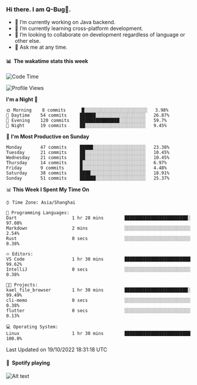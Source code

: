 ### Hi there. I am Q-Bug🐞.

- 🔭 I’m currently working on Java backend.
- 🌱 I’m currently learning cross-platform development.
- 👯 I’m looking to collaborate on development regardless of language or other else.
- 💬 Ask me at any time.

#### 📊 &nbsp;**The wakatime stats this week**  
<!--START_SECTION:waka-->
![Code Time](http://img.shields.io/badge/Code%20Time-42%20hrs%2043%20mins-blue)

![Profile Views](http://img.shields.io/badge/Profile%20Views-0-blue)

**I'm a Night 🦉** 

```text
🌞 Morning    8 commits      █░░░░░░░░░░░░░░░░░░░░░░░░   3.98% 
🌆 Daytime    54 commits     ██████░░░░░░░░░░░░░░░░░░░   26.87% 
🌃 Evening    120 commits    ███████████████░░░░░░░░░░   59.7% 
🌙 Night      19 commits     ██░░░░░░░░░░░░░░░░░░░░░░░   9.45%

```
📅 **I'm Most Productive on Sunday** 

```text
Monday       47 commits     █████░░░░░░░░░░░░░░░░░░░░   23.38% 
Tuesday      21 commits     ██░░░░░░░░░░░░░░░░░░░░░░░   10.45% 
Wednesday    21 commits     ██░░░░░░░░░░░░░░░░░░░░░░░   10.45% 
Thursday     14 commits     █░░░░░░░░░░░░░░░░░░░░░░░░   6.97% 
Friday       9 commits      █░░░░░░░░░░░░░░░░░░░░░░░░   4.48% 
Saturday     38 commits     ████░░░░░░░░░░░░░░░░░░░░░   18.91% 
Sunday       51 commits     ██████░░░░░░░░░░░░░░░░░░░   25.37%

```


📊 **This Week I Spent My Time On** 

```text
⌚︎ Time Zone: Asia/Shanghai

💬 Programming Languages: 
Dart                     1 hr 28 mins        ████████████████████████░   97.08% 
Markdown                 2 mins              ░░░░░░░░░░░░░░░░░░░░░░░░░   2.54% 
Rust                     0 secs              ░░░░░░░░░░░░░░░░░░░░░░░░░   0.38%

🔥 Editors: 
VS Code                  1 hr 30 mins        █████████████████████████   99.62% 
IntelliJ                 0 secs              ░░░░░░░░░░░░░░░░░░░░░░░░░   0.38%

🐱‍💻 Projects: 
kael_file_browser        1 hr 30 mins        ████████████████████████░   99.49% 
cli-memo                 0 secs              ░░░░░░░░░░░░░░░░░░░░░░░░░   0.38% 
flutter                  0 secs              ░░░░░░░░░░░░░░░░░░░░░░░░░   0.13%

💻 Operating System: 
Linux                    1 hr 30 mins        █████████████████████████   100.0%

```


 Last Updated on 19/10/2022 18:31:18 UTC
<!--END_SECTION:waka-->

#### 🎵 &nbsp;**Spotify playing**  
![Alt text](https://spotify-recently-played-readme.vercel.app/api?user=e5y1o4x7kdt9kf2blu4wvmb4s&unique={true|1|on|yes})
